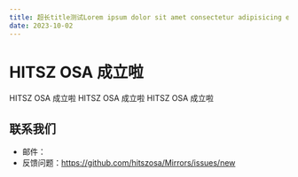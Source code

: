 ```yaml
---
title: 超长title测试Lorem ipsum dolor sit amet consectetur adipisicing elit.
date: 2023-10-02
---
```


# HITSZ OSA 成立啦

HITSZ OSA 成立啦
HITSZ OSA 成立啦
HITSZ OSA 成立啦

## 联系我们

-   邮件：
-   反馈问题：<https://github.com/hitszosa/Mirrors/issues/new>
